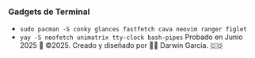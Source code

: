 
### Gadgets de Terminal
* `sudo pacman -S conky glances fastfetch cava neovim ranger figlet`
* `yay -S neofetch unimatrix tty-clock bash-pipes`
Probado en Junio 2025
🎯 ©2025. Creado y diseñado por 👨‍💻 Darwin Garcia. 🇨🇴
